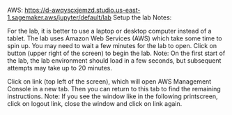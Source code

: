 AWS: https://d-awqyscxjemzd.studio.us-east-1.sagemaker.aws/jupyter/default/lab
Setup the lab
Notes:

For the lab, it is better to use a laptop or desktop computer instead of a tablet.
The lab uses Amazon Web Services (AWS) which take some time to spin up. You may need to wait a few minutes for the lab to open.
Click on  button (upper right of the screen) to begin the lab. Note: On the first start of the lab, the lab environment should load in a few seconds, but subsequent attempts may take up to 20 minutes.

Click on  link (top left of the screen), which will open AWS Management Console in a new tab. Then you can return to this tab to find the remaining instructions.
Note: If you see the window like in the following printscreen, click on logout link, close the window and click on  link again.
